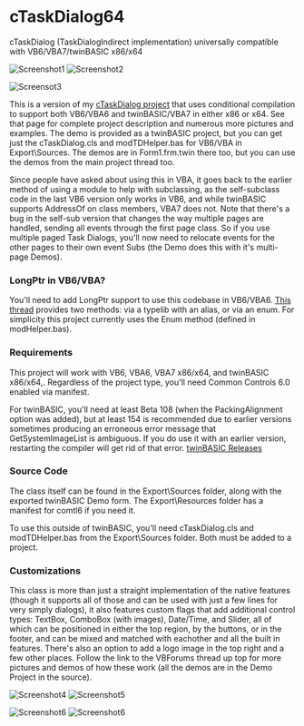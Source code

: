 # cTaskDialog64
cTaskDialog (TaskDialogIndirect implementation) universally compatible with VB6/VBA7/twinBASIC x86/x64

![Screenshot1](https://i.imgur.com/AQEvO9W.gif) ![Screenshot2](https://i.imgur.com/8VvddRR.gif)

![Screensot3](https://i.imgur.com/npGDQVe.jpg)


This is a version of my [cTaskDialog project](https://www.vbforums.com/showthread.php?777021-VB6-TaskDialogIndirect-Complete-class-implementation-of-Vista-Task-Dialogs) that uses conditional compilation to support both VB6/VBA6 and twinBASIC/VBA7 in either x86 or x64. See that page for complete project description and numerous more pictures and examples. The demo is provided as a twinBASIC project, but you can get just the cTaskDialog.cls and modTDHelper.bas for VB6/VBA in Export\Sources. The demos are in Form1.frm.twin there too, but you can use the demos from the main project thread too.

Since people have asked about using this in VBA, it goes back to the earlier method of using a module to help with subclassing, as the self-subclass code in the last VB6 version only works in VB6, and while twinBASIC supports AddressOf on class members, VBA7 does not. Note that there's a bug in the self-sub version that changes the way multiple pages are handled, sending all events through the first page class. So if you use multiple paged Task Dialogs, you'll now need to relocate events for the other pages to their own event Subs (the Demo does this with it's multi-page Demos).

### LongPtr in VB6/VBA?
You'll need to add LongPtr support to use this codebase in VB6/VBA6. [This thread](https://www.vbforums.com/showthread.php?898078-Typelib-to-add-LongPtr-type-to-VB6-for-universal-codebases) provides two methods: via a typelib with an alias, or via an enum. For simplicity this project currently uses the Enum method (defined in modHelper.bas).

### Requirements
This project will work with VB6, VBA6, VBA7 x86/x64, and twinBASIC x86/x64,. Regardless of the project type, you'll need Common Controls 6.0 enabled via manifest.

For twinBASIC, you'll need at least Beta 108 (when the PackingAlignment option was added), but at least 154 is recommended due to earlier versions sometimes producing an erroneous error message that GetSystemImageList is ambiguous. If you do use it with an earlier version, restarting the compiler will get rid of that error. [twinBASIC Releases](https://github.com/twinbasic/twinbasic/releases)

### Source Code
The class itself can be found in the Export\Sources folder, along with the exported twinBASIC Demo form. The Export\Resources folder has a manifest for comtl6 if you need it.

To use this outside of twinBASIC, you'll need cTaskDialog.cls and modTDHelper.bas from the Export\Sources folder. Both must be added to a project.

### Customizations
This class is more than just a straight implementation of the native features (though it supports all of those and can be used with just a few lines for very simply dialogs), it also features custom flags that add additional control types: TextBox, ComboBox (with images), Date/Time, and Slider, all of which can be positioned in either the top region, by the buttons, or in the footer, and can be mixed and matched with eachother and all the built in features. There's also an option to add a logo image in the top right and a few other places. Follow the link to the VBForums thread up top for more pictures and demos of how these work (all the demos are in the Demo Project in the source).

![Screenshot4](https://i.imgur.com/1ApJRg1.jpg) ![Screenshot5](https://i.imgur.com/RW6XlJh.jpg)

![Screenshot6](https://i.imgur.com/FGIPojS.jpg) ![Screenshot6](https://i.imgur.com/xcbkWSB.jpg)

